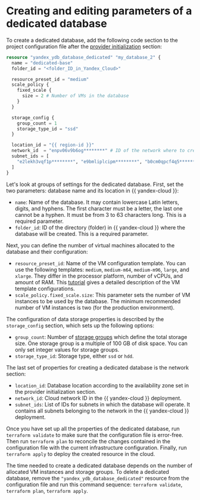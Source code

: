 # Creating and editing parameters of a dedicated database

To create a dedicated database, add the following code section to the project configuration file after the [provider initialization](./configure.md) section:

```tf
resource "yandex_ydb_database_dedicated" "my_database_2" {
  name = "dedicated-base"
  folder_id = "<folder_ID_in_Yandex_Cloud>"

  resource_preset_id = "medium"
  scale_policy {
    fixed_scale {
      size = 2 # Number of VMs in the database
    }
  }

  storage_config {
    group_count = 1
    storage_type_id = "ssd"
  }

  location_id = "{{ region-id }}"
  network_id  = "enpv06v9b6og********" # ID of the network where to create the database
  subnet_ids = [
    "e2lekh3vqf1p********", "e9bmliplcipm********", "b0cm0qpcf4q5********"
  ]
}
```

Let's look at groups of settings for the dedicated database. First, set the two parameters: database name and its location in {{ yandex-cloud }}:
* `name`: Name of the database. It may contain lowercase Latin letters, digits, and hyphens. The first character must be a letter, the last one cannot be a hyphen. It must be from 3 to 63 characters long. This is a required parameter.
* `folder_id`: ID of the directory (folder) in {{ yandex-cloud }} where the database will be created. This is a required parameter.

Next, you can define the number of virtual machines allocated to the database and their configuration:
* `resource_preset_id`: Name of the VM configuration template. You can use the following templates: `medium`, `medium-m64`, `medium-m96`, `large`, and `xlarge`. They differ in the processor platform, number of vCPUs, and amount of RAM. This [tutorial](../concepts/resources.md#resource-presets) gives a detailed description of the VM template configurations.
* `scale_policy.fixed_scale.size`: This parameter sets the number of VM instances to be used by the database. The minimum recommended number of VM instances is two (for the production environment).

The configuration of data storage properties is described by the `storage_config` section, which sets up the following options:
* `group_count`: Number of [storage groups](https://ydb.tech/ru/docs/concepts/databases#storage-groups) which define the total storage size. One storage group is a multiple of 100 GB of disk space. You can only set integer values for storage groups.
* `storage_type_id`: Storage type, either `ssd` or `hdd`.

The last set of properties for creating a dedicated database is the network section:
* `location_id`: Database location according to the availability zone set in the provider initialization section.
* `network_id`: Cloud network ID in the {{ yandex-cloud }} deployment.
* `subnet_ids`: List of IDs for subnets in which the database will operate. It contains all subnets belonging to the network in the {{ yandex-cloud }} deployment.

Once you have set up all the properties of the dedicated database, run `terraform validate` to make sure that the configuration file is error-free. Then run `terraform plan` to reconcile the changes contained in the configuration file with the current infrastructure configuration. Finally, run `terraform apply` to deploy the created resource in the cloud.

The time needed to create a dedicated database depends on the number of allocated VM instances and storage groups. To delete a dedicated database, remove the `"yandex_ydb_database_dedicated"` resource from the configuration file and run this command sequence: `terraform validate`, `terraform plan`, `terraform apply`.
